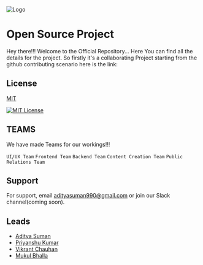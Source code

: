 
![Logo](https://cdn.dribbble.com/users/767861/screenshots/3853143/img_3109.gif)


# Open Source Project
Hey there!!! Welcome to the Official Repository... Here You can find all the details for the project. So firstly it's a collaborating Project starting from the github contributing scenario here is the link: 





## License

[MIT](https://choosealicense.com/licenses/mit/)




[![MIT License](https://img.shields.io/badge/License-MIT-green.svg)](https://choosealicense.com/licenses/mit/)


## TEAMS
We have made Teams for our workings!!!

`UI/UX Team`
`Frontend Team`
`Backend Team`
`Content Creation Team`
`Public Relations Team`



## Support

For support, email adityasuman990@gmail.com or join our Slack channel(coming soon).


## Leads

- [Aditya Suman](https://www.github.com/adityasuman990)
- [Priyanshu Kumar](https://priyanshu-rj.github.io)
- [Vikrant Chauhan](https://github.com/Vinki1000z)
- [Mukul Bhalla](https://github.com/mukul-bhalla)


